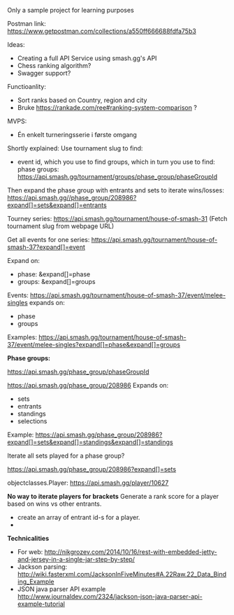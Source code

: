 Only a sample project for learning purposes

Postman link: https://www.getpostman.com/collections/a550ff666688fdfa75b3

Ideas:
* Creating a full API Service using smash.gg's API
* Chess ranking algorithm? 
* Swagger support?

Functioanlity: 
* Sort ranks based on Country, region and city
* Bruke https://rankade.com/ree#ranking-system-comparison ?

MVPS: 
* Én enkelt turneringsserie i første omgang


Shortly explained:
Use tournament slug to find: 
- event id, which you use to find groups, which in turn you use to find: 
phase groups: https://api.smash.gg/tournament/groups/phase_group/phaseGroupId

Then expand the phase group with entrants and sets to iterate wins/losses:
https://api.smash.gg//phase_group/208986?expand[]=sets&expand[]=entrants


Tourney series:
https://api.smash.gg/tournament/house-of-smash-31 (Fetch tournament slug from webpage URL)

Get all events for one series:
https://api.smash.gg/tournament/house-of-smash-37?expand[]=event


Expand on: 
- phase: &expand[]=phase
- groups: &expand[]=groups

Events:
https://api.smash.gg/tournament/house-of-smash-37/event/melee-singles
expands on:
- phase
- groups

Examples:
https://api.smash.gg/tournament/house-of-smash-37/event/melee-singles?expand[]=phase&expand[]=groups

**Phase groups:**

https://api.smash.gg/phase_group/phaseGroupId

https://api.smash.gg/phase_group/208986
Expands on:
- sets
- entrants
- standings
- selections

Example: https://api.smash.gg/phase_group/208986?expand[]=sets&expand[]=standings&expand[]=standings

Iterate all sets played for a phase group? 

https://api.smash.gg/phase_group/208986?expand[]=sets

objectclasses.Player:
https://api.smash.gg/player/10627

**No way to iterate players for brackets**
Generate a rank score for a player based on wins vs other entrants. 
- create an array of entrant id-s for a player.
- 


**Technicalities**
- For web: http://nikgrozev.com/2014/10/16/rest-with-embedded-jetty-and-jersey-in-a-single-jar-step-by-step/
- Jackson parsing: http://wiki.fasterxml.com/JacksonInFiveMinutes#A.22Raw.22_Data_Binding_Example
- JSON java parser API example http://www.journaldev.com/2324/jackson-json-java-parser-api-example-tutorial